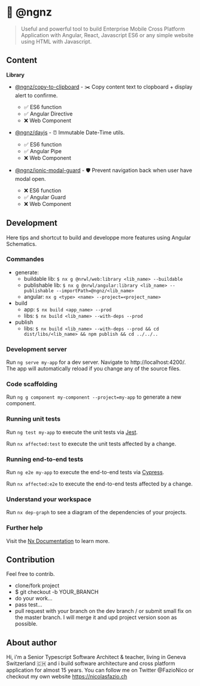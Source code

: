 #  🚀 @ngnz 

> Useful and powerful tool to build Enterprise Mobile Cross Platform Application with Angular, React, Javascript ES6 or any simple website using HTML with Javascript. 

## Content

**Library**
- [@ngnz/copy-to-clipboard](libs/copy-to-clipboard/README.md) - ✂️ Copy content text to clopboard + display alert to confirme.
  - ✅ ES6 function
  - ✅ Angular Directive
  - ❌ Web Component

- [@ngnz/dayjs](libs/dayjs/README.md) - ⏰ Immutable Date-Time utils.
  - ✅ ES6 function
  - ✅ Angular Pipe
  - ❌ Web Component

- [@ngnz/ionic-modal-guard](libs/ionic-modal-guard/README.md) - 🛡 Prevent navigation back when user have modal open.
  - ❌ ES6 function
  - ✅ Angular Guard
  - ❌ Web Component

## Development
Here tips and shortcut to build and developpe more features using Angular Schematics.
### Commandes
- generate:
  - buildable lib: `$ nx g @nrwl/web:library <lib_name> --buildable`
  - publishable lib: `$ nx g @nrwl/angular:library <lib_name> --publishable --importPath=@ngnz/<lib_name>`
  - angular: `nx g <type> <name> --project=<project_name>`
- build 
  - app: `$ nx build <app_name> --prod`
  - libs: `$ nx build <lib_name> --with-deps --prod`
- publish
  - libs: `$ nx build <lib_name> --with-deps --prod && cd dist/libs/<lib_name> && npm publish && cd ../../..`


### Development server

Run `ng serve my-app` for a dev server. Navigate to http://localhost:4200/. The app will automatically reload if you change any of the source files.

### Code scaffolding

Run `ng g component my-component --project=my-app` to generate a new component.

### Running unit tests

Run `ng test my-app` to execute the unit tests via [Jest](https://jestjs.io).

Run `nx affected:test` to execute the unit tests affected by a change.

### Running end-to-end tests

Run `ng e2e my-app` to execute the end-to-end tests via [Cypress](https://www.cypress.io).

Run `nx affected:e2e` to execute the end-to-end tests affected by a change.

### Understand your workspace

Run `nx dep-graph` to see a diagram of the dependencies of your projects.

### Further help

Visit the [Nx Documentation](https://nx.dev/angular) to learn more.

## Contribution
Feel free to contrib.

- clone/fork project
- $ git checkout -b YOUR_BRANCH
- do your work...
- pass test...
- pull request with your branch on the dev branch / or submit small fix on the master branch.
I will merge it and upd project version soon as possible.

## About author
Hi, i'm a Senior Typescript Software Architect & teacher, living in Geneva Switzerland 🇨🇭  and i build software architecture and cross platform application for almost 15 years. You can follow me on Twitter @FazioNico or checkout my own website https://nicolasfazio.ch
